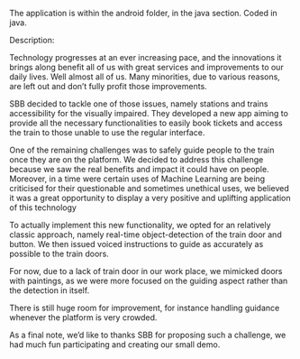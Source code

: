 The application is within the android folder, in the java section. Coded in java.

Description: 

Technology progresses at an ever increasing pace, and the innovations it brings along benefit all of us with great services and improvements to our daily lives. 
Well almost all of us. Many minorities, due to various reasons, are left out and don’t fully profit those improvements. 

SBB decided to tackle one of those issues, namely stations and trains accessibility for the visually impaired. 
They developed a new app aiming to provide all the necessary functionalities to easily book tickets and access the train to those unable to use the regular interface. 

One of the remaining challenges was to safely guide people to the train once they are on the platform.
We decided to address this challenge because we saw the real benefits and impact it could have on people. 
Moreover, in a time were certain uses of Machine Learning are being criticised for their questionable and sometimes unethical uses, we believed  it was a great opportunity to display a very positive and uplifting application of this technology

To actually implement this new functionality, we opted for an relatively classic approach, namely real-time object-detection of the train door and button. 
We then issued voiced instructions to guide as accurately as possible to the train doors. 

For now, due to a lack of train door in our work place, we mimicked doors with paintings, as we were more focused on the guiding aspect rather than the detection in itself.   

There is still huge room for improvement, for instance handling guidance whenever the platform is very crowded. 

As a final note, we’d like to thanks SBB for proposing such a challenge, we had much fun participating and creating our small demo. 


      

